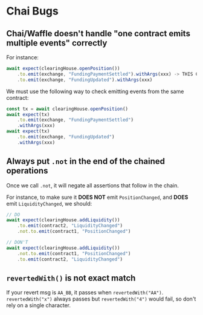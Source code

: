 # Chai Bugs

## Chai/Waffle doesn't handle "one contract emits multiple events" correctly

For instance:

```ts
await expect(clearingHouse.openPosition())
    .to.emit(exchange, "FundingPaymentSettled").withArgs(xxx) -> THIS CHECK WILL BE IGNORED
    .to.emit(exchange, "FundingUpdated").withArgs(xxx)
```

We must use the following way to check emitting events from the same contract:

```ts
const tx = await clearingHouse.openPosition()
await expect(tx)
    .to.emit(exchange, "FundingPaymentSettled")
    .withArgs(xxx)
await expect(tx)
    .to.emit(exchange, "FundingUpdated")
    .withArgs(xxx)
```

## Always put `.not` in the end of the chained operations

Once we call `.not`, it will negate all assertions that follow in the chain.

For instance, to make sure it **DOES NOT** emit `PositionChanged`, and **DOES** emit `LiquidityChanged`, we should:

```ts
// DO
await expect(clearingHouse.addLiquidity())
    .to.emit(contract2, "LiquidityChanged")
    .not.to.emit(contract1, "PositionChanged")

// DON'T
await expect(clearingHouse.addLiquidity())
    .not.to.emit(contract1, "PositionChanged")
    .to.emit(contract2, "LiquidityChanged")
```

## `revertedWith()` is not exact match

If your revert msg is `AA_BB`, it passes when `revertedWith("AA")`.
`revertedWith("x")` always passes but `revertedWith("4")` would fail, so don't rely on a single character.
